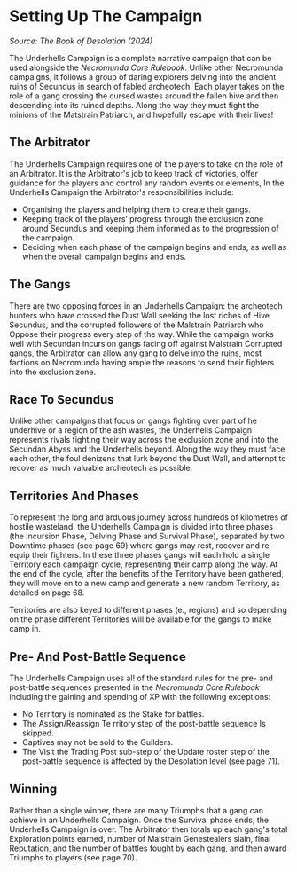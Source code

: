 # Setting Up The Campaign
_Source: The Book of Desolation (2024)_

The Underhells Campaign is a complete narrative campaign that can be used alongside the _Necromunda Core Rulebook_. Unlike other Necromunda campaigns, it follows a group of daring explorers delving into the ancient ruins of Secundus in search of fabled archeotech. Each player takes on the role of a gang crossing the cursed wastes around the fallen hive and then descending into its ruined depths. Along the way they must fight the minions of the Matstrain Patriarch, and hopefully escape with their lives! 

The Arbitrator[​](#the-arbitrator "Direct link to The Arbitrator")
------------------------------------------------------------------

The Underhells Campaign requires one of the players to take on the role of an Arbitrator. It is the Arbitrator's job to keep track of victories, offer guidance for the players and control any random events or elements, In the Underhells Campaign the Arbitrator's responsibilities include:

*   Organising the players and helping them to create their gangs.
*   Keeping track of the players’ progress through the exclusion zone around Secundus and keeping them informed as to the progression of the campaign. 
*   Deciding when each phase of the campaign begins and ends, as well as when the overall campaign begins and ends.

The Gangs[​](#the-gangs "Direct link to The Gangs")
---------------------------------------------------

There are two opposing forces in an Underhells Campaign: the archeotech hunters who have crossed the Dust Wall seeking the lost riches of Hive Secundus, and the corrupted followers of the Malstrain Patriarch who Oppose their progress every step of the way. While the campaign works well with Secundan incursion gangs facing off against Malstrain Corrupted gangs, the Arbitrator can allow any gang to delve into the ruins, most factions on Necromunda having ample the reasons to send their fighters into the exclusion zone. 

Race To Secundus [​](#controlling-territories "Direct link to Controlling Territories")
---------------------------------------------------------------------------------------------

Unlike other campalgns that focus on gangs fighting over part of he underhive or a region of the ash wastes, the Underhells Campaign represents rivals fighting their way across the exclusion zone and into the Secundan Abyss and the Underhells beyond. Along the way they must face each other, the foul denizens that lurk beyond the Dust Wall, and atternpt to recover as much valuable archeotech as possible. 

Territories And Phases [​](#controlling-territories "Direct link to Territories And Phases")
---------------------------------------------------------------------------------------------

To represent the long and arduous journey across hundreds of kilometres of hostile wasteland, the Underhells Campaign is divided into three phases (the Incursion Phase, Delving Phase and Survival Phase), separated by two Downtime phases (see page 69) where gangs may rest, recover and re-equip their fighters. In these three phases gangs will each hold a single Territory each campaign cycle, representing their camp along the way. At the end of the cycle, after the benefits of the Territory have been gathered, they will move on to a new camp and generate a new random Territory, as detailed on page 68. 

Territories are also keyed to different phases (e., regions) and so depending on the phase different Territories will be available for the gangs to make camp in.

Pre- And Post-Battle Sequence[​](#pre--and-post-battle-sequence "Direct link to Pre- And Post-Battle Sequence")
---------------------------------------------------------------------------------------------------------------

The Underhells Campaign uses al! of the standard rules for the pre- and post-battle sequences presented in the _Necromunda Core Rulebook_ including the gaining and spending of XP with the following exceptions:  

*   No Territory is nominated as the Stake for battles.
*   The Assign/Reassign Te rritory step of the post-battle sequence Is skipped.  
*   Captives may not be sold to the Guilders.
*   The Visit the Trading Post sub-step of the Update roster step of the post-battle sequence is affected by the Desolation level (see page 71). 

Winning[​](#winning "Direct link to Winning")
---------------------------------------------

Rather than a single winner, there are many Triumphs that a gang can achieve in an Underhells Campaign. Once the Survival phase ends, the Underhells Campaign is over. The Arbitrator then totals up each gang's total Exploration points earned, number of Malstrain Genestealers slain, final Reputation, and the number of battles fought by each gang, and then award Triumphs to players (see page 70).

